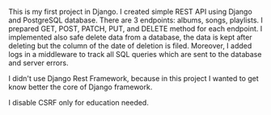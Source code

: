 This is my first project in Django. I created simple REST API using Django and PostgreSQL database.
There are 3 endpoints: albums, songs, playlists. I prepared GET, POST, PATCH, PUT, and DELETE method for each endpoint.
I implemented also safe delete data from a database, the data is kept after deleting but the column of the date of deletion is filed.
Moreover, I added logs in a middleware to track all SQL queries which are sent to the database and server errors.

I didn't use Django Rest Framework, because in this project I wanted to get know better the core of Django framework.

I disable CSRF only for education needed.
